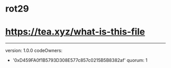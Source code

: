 # rot29
# https://tea.xyz/what-is-this-file
---
version: 1.0.0
codeOwners:
  - '0xD459FA0f1B5793D308E577c857c0215B5B8382af'
quorum: 1
